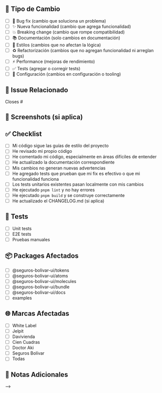 <!-- ## 📝 Descripción

<!-- Describe brevemente los cambios realizados -->

## 🎯 Tipo de Cambio

<!-- Marca con una X lo que aplique -->

- [ ] 🐛 Bug fix (cambio que soluciona un problema)
- [ ] ✨ Nueva funcionalidad (cambio que agrega funcionalidad)
- [ ] 💥 Breaking change (cambio que rompe compatibilidad)
- [ ] 📚 Documentación (solo cambios en documentación)
- [ ] 🎨 Estilos (cambios que no afectan la lógica)
- [ ] ♻️ Refactorización (cambios que no agregan funcionalidad ni arreglan bugs)
- [ ] ⚡️ Performance (mejoras de rendimiento)
- [ ] ✅ Tests (agregar o corregir tests)
- [ ] 🔧 Configuración (cambios en configuración o tooling)

## 🔗 Issue Relacionado

<!-- Si existe un issue, agrégalo aquí -->

Closes #

## 📸 Screenshots (si aplica)

<!-- Agrega screenshots si hay cambios visuales -->

## ✅ Checklist

- [ ] Mi código sigue las guías de estilo del proyecto
- [ ] He revisado mi propio código
- [ ] He comentado mi código, especialmente en áreas difíciles de entender
- [ ] He actualizado la documentación correspondiente
- [ ] Mis cambios no generan nuevas advertencias
- [ ] He agregado tests que prueban que mi fix es efectivo o que mi funcionalidad funciona
- [ ] Los tests unitarios existentes pasan localmente con mis cambios
- [ ] He ejecutado `pnpm lint` y no hay errores
- [ ] He ejecutado `pnpm build` y se construye correctamente
- [ ] He actualizado el CHANGELOG.md (si aplica)

## 🧪 Tests

<!-- Describe cómo probaste tus cambios -->

- [ ] Unit tests
- [ ] E2E tests
- [ ] Pruebas manuales

## 📦 Packages Afectados

<!-- Marca los packages que modificaste -->

- [ ] @seguros-bolivar-ui/tokens
- [ ] @seguros-bolivar-ui/atoms
- [ ] @seguros-bolivar-ui/molecules
- [ ] @seguros-bolivar-ui/bundle
- [ ] @seguros-bolivar-ui/docs
- [ ] examples

## 🌐 Marcas Afectadas

<!-- Si afecta marcas específicas, márcalas -->

- [ ] White Label
- [ ] Jelpit
- [ ] Davivienda
- [ ] Cien Cuadras
- [ ] Doctor Aki
- [ ] Seguros Bolívar
- [ ] Todas

## 💬 Notas Adicionales

<!-- Cualquier información adicional que consideres relevante -->

-->
